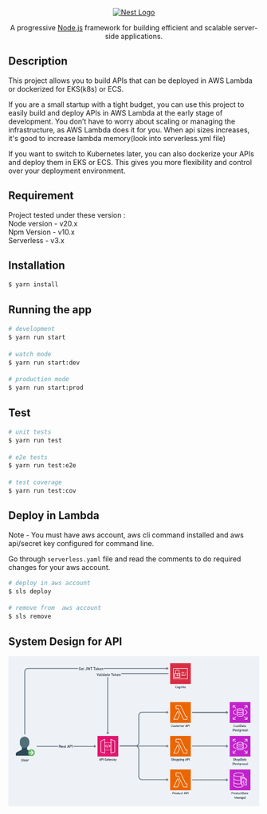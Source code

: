<p align="center">
  <a href="http://nestjs.com/" target="blank"><img src="https://nestjs.com/img/logo-small.svg" width="200" alt="Nest Logo" /></a>
</p>

[circleci-image]: https://img.shields.io/circleci/build/github/nestjs/nest/master?token=abc123def456
[circleci-url]: https://circleci.com/gh/nestjs/nest

  <p align="center">A progressive <a href="http://nodejs.org" target="_blank">Node.js</a> framework for building efficient and scalable server-side applications.</p>
 
## Description

This project allows you to build APIs that can be deployed in AWS Lambda or dockerized for EKS(k8s) or ECS.

If you are a small startup with a tight budget, you can use this project to easily build 
and deploy APIs in AWS Lambda at the early stage of development. 
You don’t have to worry about scaling or managing the infrastructure, 
as AWS Lambda does it for you. When api sizes increases, it's good to increase lambda memory(look into serverless.yml file)

If you want to switch to Kubernetes later, 
you can also dockerize your APIs and deploy them in EKS or ECS. 
This gives you more flexibility and control over your deployment environment.

## Requirement
Project tested under these version : \
Node version - v20.x\
Npm Version - v10.x\
Serverless - v3.x

## Installation

```bash
$ yarn install
```

## Running the app

```bash
# development
$ yarn run start

# watch mode
$ yarn run start:dev

# production mode
$ yarn run start:prod
```

## Test

```bash
# unit tests
$ yarn run test

# e2e tests
$ yarn run test:e2e

# test coverage
$ yarn run test:cov
```

## Deploy in Lambda
Note - You must have aws account, 
aws cli command installed and aws api/secret key configured for command line.

Go through `serverless.yaml` file and read the comments to do required changes for your aws account.

```bash
# deploy in aws account
$ sls deploy

# remove from  aws account
$ sls remove

```

## System Design for API
![](img/design.jpg)